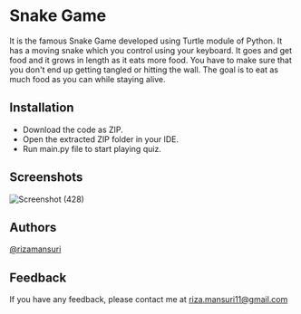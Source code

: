 # Snake Game

It is the famous Snake Game developed using Turtle module of Python. It has a moving snake which you control using your keyboard. It goes and get food and it grows in length as it eats more food. You have to make sure that you don't end up getting tangled or hitting the wall. The goal is to eat as much food as you can while staying alive.

## Installation

- Download the code as ZIP.
- Open the extracted ZIP folder in your IDE.
- Run main.py file to start playing quiz.

## Screenshots
![Screenshot (428)](https://user-images.githubusercontent.com/37615383/234034014-cb9c4d21-ddab-4691-98c4-a561b05413a8.png)


## Authors

[@rizamansuri](https://www.github.com/rizamansuri)

## Feedback

If you have any feedback, please contact me at riza.mansuri11@gmail.com
